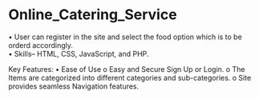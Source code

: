 # Online_Catering_Service
•	User can register in the site and select the food option which is to be orderd accordingly.             
•	Skills– HTML, CSS, JavaScript, and PHP.

Key Features:
•	Ease of Use
    o	Easy and Secure Sign Up or Login.
    o	The Items are categorized into different categories and sub-categories.
    o	Site provides seamless Navigation features.
